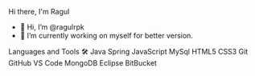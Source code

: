 Hi there, I'm Ragul

- 👋 Hi, I’m @ragulrpk
- 🌱 I’m currently working on myself for better version.

Languages and Tools 🛠
Java Spring JavaScript MySql HTML5 CSS3  Git GitHub VS Code MongoDB Eclipse BitBucket

